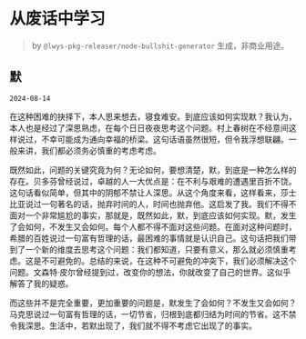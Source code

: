 # 从废话中学习

> by `@lwys-pkg-releaser/node-bullshit-generator` 生成，非商业用途。

## 默

`2024-08-14`

在这种困难的抉择下，本人思来想去，寝食难安。到底应该如何实现默？我认为，本人也是经过了深思熟虑，在每个日日夜夜思考这个问题。村上春树在不经意间这样说过，不幸可能成为通向幸福的桥梁。这句话语虽然很短，但令我浮想联翩。一般来讲，我们都必须务必慎重的考虑考虑。

既然如此，问题的关键究竟为何？无论如何，要想清楚，默，到底是一种怎么样的存在。贝多芬曾经说过，卓越的人一大优点是：在不利与艰难的遭遇里百折不饶。这句话看似简单，但其中的阴郁不禁让人深思。从这个角度来看，这样看来，莎士比亚说过一句著名的话，抛弃时间的人，时间也抛弃他。这启发了我。我们不得不面对一个非常尴尬的事实，那就是，既然如此，默，到底应该如何实现。默，发生了会如何，不发生又会如何。每个人都不得不面对这些问题。在面对这种问题时，希腊的百姓说过一句富有哲理的话，最困难的事情就是认识自己。这句话把我们带到了一个新的维度去思考这个问题：我们都知道，只要有意义，那么就必须慎重考虑。这是不可避免的。总结的来说，在这种不可避免的冲突下，我们必须解决这个问题。文森特·皮尔曾经提到过，改变你的想法，你就改变了自己的世界。这似乎解答了我的疑惑。

而这些并不是完全重要，更加重要的问题是，默发生了会如何？不发生又会如何？马克思说过一句富有哲理的话，一切节省，归根到底都归结为时间的节省。这不禁令我深思。生活中，若默出现了，我们就不得不考虑它出现了的事实。